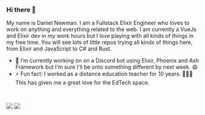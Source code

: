 ### Hi there 👋

My name is Daniel Newman. I am a Fullstack Elixir Engineer who loves to work on anything and everything related to the web. I am currently a VueJs and Elixir dev in my work hours but I love playing with all kinds of things in my free time. You will see lots of little repos trying all kinds of things here, from Elixir and JavaScript to C# and Rust. 

- 🔭 I’m currently working on on a Discord bot using Elixir, Phoenix and Ash Framework but I'm sure I'll be onto something different by next week. 😄
- ⚡ Fun fact: I worked as a distance education teacher for 10 years. 👨🏻‍🏫 This has given me a great love for the EdTech space.


<br>
<p dir="auto"><a href="mailto:contact@lifeofdan.me"><img src="https://camo.githubusercontent.com/c2355f5933386fb8264df01a391e97e4319f4b939b0e664b68e51b3bd8269bf8/68747470733a2f2f696d672e736869656c64732e696f2f7374617469632f76313f6d6573736167653d53656e642532306d65253230616e253230456d61696c266c6f676f3d676d61696c266c6162656c436f6c6f723d33333326636f6c6f723d454134333335266c6162656c3d253230267374796c653d666f722d7468652d6261646765" data-canonical-src="https://img.shields.io/static/v1?message=Send%20me%20an%20Email&amp;logo=gmail&amp;labelColor=333&amp;color=EA4335&amp;label=%20&amp;style=for-the-badge" style="max-width: 100%;"></a>
<a href="https://www.linkedin.com/in/lifeofdan/" rel="nofollow"><img src="https://camo.githubusercontent.com/2e785f0bbc2b824b676803918744b905d073dd8208f76b260bbaf28c4617c8c0/68747470733a2f2f696d672e736869656c64732e696f2f7374617469632f76313f6d6573736167653d436f6e6e656374253230776974682532306d652532306f6e2532304c696e6b6564496e266c6f676f3d6c696e6b6564696e266c6162656c436f6c6f723d33333326636f6c6f723d304136364332266c6162656c3d253230267374796c653d666f722d7468652d6261646765266c6f676f436f6c6f723d304136364332" data-canonical-src="https://img.shields.io/static/v1?message=Connect%20with%20me%20on%20LinkedIn&amp;logo=linkedin&amp;labelColor=333&amp;color=0A66C2&amp;label=%20&amp;style=for-the-badge&amp;logoColor=0A66C2" style="max-width: 100%;"></a>
</p>
<!--
**lifeofdan/lifeofdan** is a ✨ _special_ ✨ repository because its `README.md` (this file) appears on your GitHub profile.

Here are some ideas to get you started:

- 🔭 I’m currently working on ...
- 🌱 I’m currently learning ...
- 👯 I’m looking to collaborate on ...
- 🤔 I’m looking for help with ...
- 💬 Ask me about ...
- 📫 How to reach me: ...
- 😄 Pronouns: ...
- ⚡ Fun fact: ...
-->
